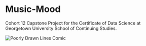 # Music-Mood
Cohort 12 Capstone Project for the Certificate of Data Science at Georgetown University School of Continuing Studies. 

![Poorly Drawn Lines Comic](http://www.poorlydrawnlines.com/wp-content/uploads/2018/07/this-song.png)
